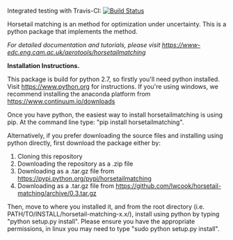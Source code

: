 Integrated testing with Travis-CI: [![Build Status](https://travis-ci.org/lwcook/horsetail-matching.svg?branch=master)](https://travis-ci.org/lwcook/horsetail-matching.svg?branch=master)

Horsetail matching is an method for optimization under uncertainty. This is a python package that implements the method.

*For detailed documentation and tutorials, please visit https://www-edc.eng.cam.ac.uk/aerotools/horsetailmatching*

**Installation Instructions.**

This package is build for python 2.7, so firstly you'll need python installed. Visit https://www.python.org for instructions. If you're using windows, we recommend installing the anaconda platform from https://www.continuum.io/downloads

Once you have python, the easiest way to install horsetailmatching is using pip. At the command line type: "pip install horsetailmatching".

Alternatively, if you prefer downloading the source files and installing using python directly, first download the package either by:
1) Cloning this repository
2) Downloading the repository as a .zip file
3) Downloading as a .tar.gz file from https://pypi.python.org/pypi/horsetailmatching
4) Downloading as a .tar.gz file from https://github.com/lwcook/horsetail-matching/archive/0.3.tar.gz

Then, move to where you installed it, and from the root directory (i.e. PATH/TO/INSTALL/horsetail-matching-x.x/), install using python by typing "python setup.py install". Please ensure you have the appropriate permissions, in linux you may need to type "sudo python setup.py install".
